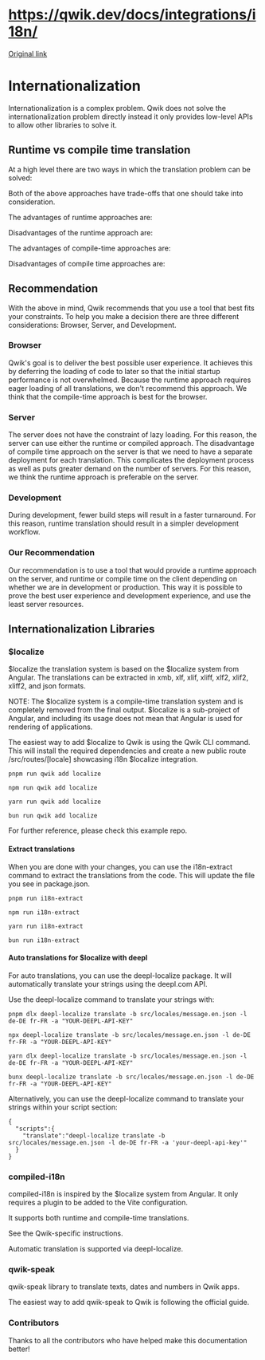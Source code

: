 # https://qwik.dev/docs/integrations/i18n/

[Original link](https://qwik.dev/docs/integrations/i18n/)

# Internationalization

Internationalization is a complex problem. Qwik does not solve the internationalization problem directly instead it only provides low-level APIs to allow other libraries to solve it.

## Runtime vs compile time translation

At a high level there are two ways in which the translation problem can be solved:

Both of the above approaches have trade-offs that one should take into consideration.

The advantages of runtime approaches are:

Disadvantages of the runtime approach are:

The advantages of compile-time approaches are:

Disadvantages of compile time approaches are:

## Recommendation

With the above in mind, Qwik recommends that you use a tool that best fits your constraints. To help you make a decision there are three different considerations: Browser, Server, and Development.

### Browser

Qwik's goal is to deliver the best possible user experience. It achieves this by deferring the loading of code to later so that the initial startup performance is not overwhelmed. Because the runtime approach requires eager loading of all translations, we don't recommend this approach. We think that the compile-time approach is best for the browser.

### Server

The server does not have the constraint of lazy loading. For this reason, the server can use either the runtime or compiled approach. The disadvantage of compile time approach on the server is that we need to have a separate deployment for each translation. This complicates the deployment process as well as puts greater demand on the number of servers. For this reason, we think the runtime approach is preferable on the server.

### Development

During development, fewer build steps will result in a faster turnaround. For this reason, runtime translation should result in a simpler development workflow.

### Our Recommendation

Our recommendation is to use a tool that would provide a runtime approach on the server, and runtime or compile time on the client depending on whether we are in development or production. This way it is possible to prove the best user experience and development experience, and use the least server resources.

## Internationalization Libraries

### $localize

$localize the translation system is based on the $localize system from Angular. The translations can be extracted in xmb, xlf, xlif, xliff, xlf2, xlif2, xliff2, and json formats.

NOTE: The $localize system is a compile-time translation system and is completely removed from the final output. $localize is a sub-project of Angular, and including its usage does not mean that Angular is used for rendering of applications.

The easiest way to add $localize to Qwik is using the Qwik CLI command. This will install the required dependencies and create a new public route /src/routes/[locale] showcasing i18n $localize integration.

```
pnpm run qwik add localize
```

```
npm run qwik add localize
```

```
yarn run qwik add localize
```

```
bun run qwik add localize
```

For further reference, please check this example repo.

#### Extract translations

When you are done with your changes, you can use the i18n-extract command to extract the translations from the code.
This will update the file you see in package.json.

```
pnpm run i18n-extract
```

```
npm run i18n-extract
```

```
yarn run i18n-extract
```

```
bun run i18n-extract
```

#### Auto translations for $localize with deepl

For auto translations, you can use the deepl-localize package. It will automatically translate your strings using the deepl.com API.

Use the deepl-localize command to translate your strings with:

```
pnpm dlx deepl-localize translate -b src/locales/message.en.json -l de-DE fr-FR -a "YOUR-DEEPL-API-KEY"
```

```
npx deepl-localize translate -b src/locales/message.en.json -l de-DE fr-FR -a "YOUR-DEEPL-API-KEY"
```

```
yarn dlx deepl-localize translate -b src/locales/message.en.json -l de-DE fr-FR -a "YOUR-DEEPL-API-KEY"
```

```
bunx deepl-localize translate -b src/locales/message.en.json -l de-DE fr-FR -a "YOUR-DEEPL-API-KEY"
```

Alternatively, you can use the deepl-localize command to translate your strings within your script section:

```
{
  "scripts":{
    "translate":"deepl-localize translate -b src/locales/message.en.json -l de-DE fr-FR -a 'your-deepl-api-key'"
  }
}
```

### compiled-i18n

compiled-i18n is inspired by the $localize system from Angular. It only requires a plugin to be added to the Vite configuration.

It supports both runtime and compile-time translations.

See the Qwik-specific instructions.

Automatic translation is supported via deepl-localize.

### qwik-speak

qwik-speak library to translate texts, dates and numbers in Qwik apps.

The easiest way to add qwik-speak to Qwik is following the official guide.

### Contributors

Thanks to all the contributors who have helped make this documentation better!
